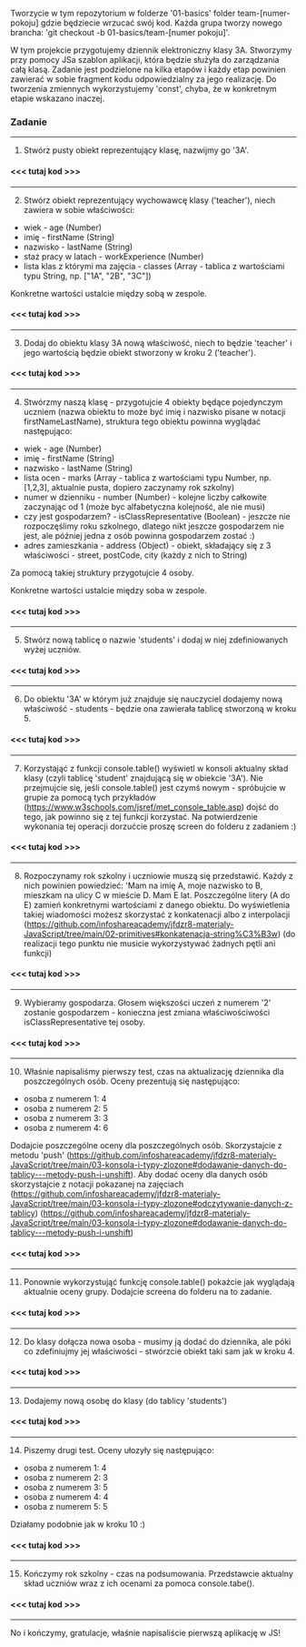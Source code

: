 Tworzycie w tym repozytorium w folderze '01-basics' folder team-[numer-pokoju] gdzie będziecie wrzucać swój kod. Każda grupa tworzy nowego brancha: 'git checkout -b 01-basics/team-[numer pokoju]'.

W tym projekcie przygotujemy dziennik elektroniczny klasy 3A. Stworzymy przy pomocy JSa szablon aplikacji, która będzie służyła do zarządzania całą klasą. Zadanie jest podzielone na kilka etapów i każdy etap powinien zawierać w sobie fragment kodu odpowiedzialny za jego realizację.
Do tworzenia zmiennych wykorzystujemy 'const', chyba, że w konkretnym etapie wskazano inaczej.

### Zadanie

---

1. Stwórz pusty obiekt reprezentujący klasę, nazwijmy go '3A'.

#### <<< tutaj kod >>>

---

2. Stwórz obiekt reprezentujący wychowawcę klasy ('teacher'), niech zawiera w sobie właściwości:

- wiek - age (Number)
- imię - firstName (String)
- nazwisko - lastName (String)
- staż pracy w latach - workExperience (Number)
- lista klas z którymi ma zajęcia - classes (Array - tablica z wartościami typu String, np. ["1A", "2B", "3C"])

Konkretne wartości ustalcie między sobą w zespole.

#### <<< tutaj kod >>>

---

3. Dodaj do obiektu klasy 3A nową właściwość, niech to będzie 'teacher' i jego wartością będzie obiekt stworzony w kroku 2 ('teacher').

#### <<< tutaj kod >>>

---

4. Stwórzmy naszą klasę - przygotujcie 4 obiekty będące pojedynczym uczniem (nazwa obiektu to może być imię i nazwisko pisane w notacji firstNameLastName), struktura tego obiektu powinna wyglądać następująco:

- wiek - age (Number)
- imię - firstName (String)
- nazwisko - lastName (String)
- lista ocen - marks (Array - tablica z wartościami typu Number, np. [1,2,3], aktualnie pusta, dopiero zaczynamy rok szkolny)
- numer w dzienniku - number (Number) - kolejne liczby całkowite zaczynając od 1 (może byc alfabetyczna kolejność, ale nie musi)
- czy jest gospodarzem? - isClassRepresentative (Boolean) - jeszcze nie rozpoczęślimy roku szkolnego, dlatego nikt jeszcze gospodarzem nie jest, ale później jedna z osób powinna gospodarzem zostać :)
- adres zamieszkania - address (Object) - obiekt, składający się z 3 właściwości - street, postCode, city (każdy z nich to String)

Za pomocą takiej struktury przygotujcie 4 osoby.

Konkretne wartości ustalcie między soba w zespole.

#### <<< tutaj kod >>>

---

5. Stwórz nową tablicę o nazwie 'students' i dodaj w niej zdefiniowanych wyżej uczniów.

#### <<< tutaj kod >>>

---

6. Do obiektu '3A' w którym już znajduje się nauczyciel dodajemy nową właściwość - students - będzie ona zawierała tablicę stworzoną w kroku 5.

#### <<< tutaj kod >>>

---

7. Korzystająć z funkcji console.table() wyświetl w konsoli aktualny skład klasy (czyli tablicę 'student' znajdującą się w obiekcie '3A'). Nie przejmujcie się, jeśli console.table() jest czymś nowym - spróbujcie w grupie za pomocą tych przykładów (https://www.w3schools.com/jsref/met_console_table.asp) dojść do tego, jak powinno się z tej funkcji korzystać. Na potwierdzenie wykonania tej operacji dorzućcie proszę screen do folderu z zadaniem :)

#### <<< tutaj kod >>>

---

8. Rozpoczynamy rok szkolny i uczniowie muszą się przedstawić. Każdy z nich powinien powiedzieć:
   'Mam na imię A, moje nazwisko to B, mieszkam na ulicy C w mieście D. Mam E lat.
   Poszczególne litery (A do E) zamień konkretnymi wartościami z danego obiektu. Do wyświetlenia takiej wiadomości możesz skorzystać z konkatenacji albo z interpolacji (https://github.com/infoshareacademy/jfdzr8-materialy-JavaScript/tree/main/02-primitives#konkatenacja-string%C3%B3w) (do realizacji tego punktu nie musicie wykorzystywać żadnych pętli ani funkcji)

#### <<< tutaj kod >>>

---

9. Wybieramy gospodarza. Głosem większości uczeń z numerem '2' zostanie gospodarzem - konieczna jest zmiana właściwościwości isClassRepresentative tej osoby.

#### <<< tutaj kod >>>

---

10. Właśnie napisaliśmy pierwszy test, czas na aktualizację dziennika dla poszczególnych osób. Oceny prezentują się następująco:

- osoba z numerem 1: 4
- osoba z numerem 2: 5
- osoba z numerem 3: 3
- osoba z numerem 4: 6

Dodajcie poszczególne oceny dla poszczególnych osób. Skorzystajcie z metodu 'push' (https://github.com/infoshareacademy/jfdzr8-materialy-JavaScript/tree/main/03-konsola-i-typy-zlozone#dodawanie-danych-do-tablicy---metody-push-i-unshift). Aby dodać oceny dla danych osób skorzystajcie z notacji pokazanej na zajęciach (https://github.com/infoshareacademy/jfdzr8-materialy-JavaScript/tree/main/03-konsola-i-typy-zlozone#odczytywanie-danych-z-tablicy) (https://github.com/infoshareacademy/jfdzr8-materialy-JavaScript/tree/main/03-konsola-i-typy-zlozone#dodawanie-danych-do-tablicy---metody-push-i-unshift)

#### <<< tutaj kod >>>

---

11. Ponownie wykorzystująć funkcję console.table() pokażcie jak wyglądają aktualnie oceny grupy. Dodajcie screena do folderu na to zadanie.

#### <<< tutaj kod >>>

---

12. Do klasy dołącza nowa osoba - musimy ją dodać do dziennika, ale póki co zdefiniujmy jej właściwości - stwórzcie obiekt taki sam jak w kroku 4.

#### <<< tutaj kod >>>

---

13. Dodajemy nową osobę do klasy (do tablicy 'students')

#### <<< tutaj kod >>>

---

14. Piszemy drugi test. Oceny ułozyły się następująco:

- osoba z numerem 1: 4
- osoba z numerem 2: 3
- osoba z numerem 3: 5
- osoba z numerem 4: 4
- osoba z numerem 5: 5

Działamy podobnie jak w kroku 10 :)

#### <<< tutaj kod >>>

---

15. Kończymy rok szkolny - czas na podsumowania. Przedstawcie aktualny skład uczniów wraz z ich ocenami za pomoca console.tabe().

#### <<< tutaj kod >>>

---

No i kończymy, gratulacje, właśnie napisaliście pierwszą aplikację w JS!
